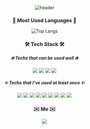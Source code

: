 <div align="center">
 
![header](https://capsule-render.vercel.app/api?type=waving&color=timeGradient&height=200&section=header&text=Anna%20Kim&fontSize=40&fontAlignY=30&desc=FrontEnd%20Developer&descSize=14&descAlignY=50&animation=fadeIn)

  <h3>🐥 Most Used Languages 🐥</h3>
 
  ![Top Langs](https://github-readme-stats.vercel.app/api/top-langs/?username=ppmyor&layout=compact&theme=react)

  <h3>🛠 Tech Stack 🛠</h3>

  <h5>🔥 Techs that can be used well 🔥</h5>
  <p>
      <img
          src="https://img.shields.io/badge/HTML5-E34F26?style=flat-square&logo=HTML5&logoColor=white"
          aria-label="HTML5"
      />
      <img
          src="https://img.shields.io/badge/CSS3-1572B6?style=flat-square&logo=CSS3&logoColor=white"
          aria-label="CSS3"
      />
      <img
          src="https://img.shields.io/badge/JavaScript-F7DF1E?style=flat-square&logo=JavaScript&logoColor=white"
          aria-label="JavaScript"
      />
      <img
          src="https://img.shields.io/badge/ReactJS-61DAFB?style=flat-square&logo=React&logoColor=white"
          aria-label="ReactJS"
      />
  </p>

  <h5>✨ Techs that I've used at least once ✨</h5>
  <p>
      <img
          src="https://img.shields.io/badge/GraphQL-E10098?style=flat-square&logo=GraphQL&logoColor=white"
          aria-label="GraphQL"
      />
      <img
          src="https://img.shields.io/badge/python-3776AB?style=flat-square&logo=Python&logoColor=white"
          aria-label="python"
      />
      <img
          src="https://img.shields.io/badge/Java-007396?style=flat-square&logo=Java&logoColor=white"
          aria-label="Java"
      />
      <img src="https://img.shields.io/badge/C-A8B9CC?style=flat-square&logo=C&logoColor=white" aria-label="C" />
      <img
          src="https://img.shields.io/badge/C++-00599C?style=flat-square&logo=C%2B%2B&logoColor=white"
          aria-label="C++"
      />
      <img
          src="https://img.shields.io/badge/Android-3DDC84?style=flat-square&logo=Android&logoColor=white"
          aria-label="Android"
      />
      <img
          src="https://img.shields.io/badge/MySQL-4479A1?style=flat-square&logo=MySQL&logoColor=white"
          aria-label="MySQL"
      />
      <img
          src="https://img.shields.io/badge/git-F05032?style=flat-square&logo=git&logoColor=white"
          aria-label="Git"
      />
      <img
          src="https://img.shields.io/badge/gitHub-181717?style=flat-square&logo=github&logoColor=white"
          aria-label="GitHub"
      />
  </p>

  <h3 aria-label="How to reach me">✉️ Me ✉️</h3>
  <p>
      <a href="mailto:yorocobe@gmail.com" aria-label="email link">
          <img
              src="https://img.shields.io/badge/Gmail-d14836?style=flat-square&logo=Gmail&logoColor=white&link=yorocobe@gmail.com"
          />
      </a>
  </p>
</div>
